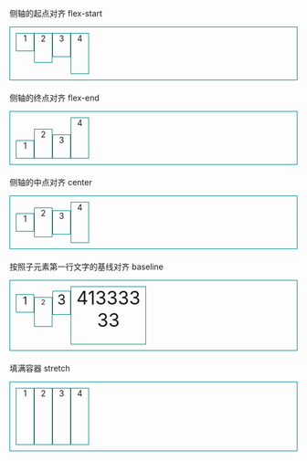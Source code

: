 <style>
.flex-container {
  display: -webkit-box;  /* 老版本语法: Safari 3.1-6,  iOS 6-, Android browser, older WebKit browsers.  */
  display: -moz-box;    /* 老版本语法: Firefox 19- (buggy but mostly works) */
  display: -ms-flexbox;  /* 混合版本语法: IE 10 */
  display: -webkit-flex;  /* 新版本语法： Chrome 21+ */
  display: flex;       /* 新版本语法： Opera 12.1, Firefox 22+ */
}

.align-items-start {
  /*老版本语法*/
  -webkit-box-align: start;
  -moz-box-align: start;
  /*混合版本语法*/
  -ms-flex-align: start;
  /*新版本语法*/
  -webkit-align-items: flex-start; /* Safari */
  align-items: flex-start;
}

.align-items-end {
  /*老版本语法*/
  -webkit-box-align: end;
  -moz-box-align: end;
  /*混合版本语法*/
  -ms-flex-align: end;
  /*新版本语法*/
  -webkit-align-items: flex-end; /* Safari */
  align-items: flex-end;
}

.align-items-center {
  /*老版本语法*/
  -webkit-box-align: center;
  -moz-box-align: center;
  /*混合版本语法*/
  -ms-flex-align: center;
  /*新版本语法*/
  -webkit-align-items: center; /* Safari */
  align-items: center;
}

.align-items-baseline {
  /*老版本语法*/
  -webkit-box-align: baseline;
  -moz-box-align: baseline;
  /*混合版本语法*/
  -ms-flex-align: baseline;
  /*新版本语法*/
  -webkit-align-items: baseline; /* Safari */
  align-items: baseline;
}

.align-items-stretch {
  /*老版本语法*/
  -webkit-box-align: stretch;
  -moz-box-align: stretch;
  /*混合版本语法*/
  -ms-flex-align: stretch;
  /*新版本语法*/
  -webkit-align-items: stretch; /* Safari */
  align-items: stretch;
}

.align-items-center {
  /*老版本语法*/
  -webkit-box-align: center;
  -moz-box-align: center;
  /*混合版本语法*/
  -ms-flex-align: center;
  /*新版本语法*/
  -webkit-align-items: flex-center; /* Safari */
  align-items: flex-center;
}

.container-demo {
  border: 1px solid darkcyan;
  padding: 10px;
  margin-bottom: 20px;
}

.item-demo {
  width:30px;
  height:30px;
  border:1px solid darkcyan;
  text-align:center;
}

</style>

侧轴的起点对齐 flex-start
<div class="flex-container container-demo align-items-start">
  <div class="item-demo" style="height:30px;">1</div>
  <div class="item-demo" style="height:50px;">2</div>
  <div class="item-demo" style="height:40px;">3</div>
  <div class="item-demo" style="height:70px;">4</div>
</div>

侧轴的终点对齐 flex-end
<div class="flex-container container-demo align-items-end">
  <div class="item-demo" style="height:30px;">1</div>
  <div class="item-demo" style="height:50px;">2</div>
  <div class="item-demo" style="height:40px;">3</div>
  <div class="item-demo" style="height:70px;">4</div>
</div>

侧轴的中点对齐 center
<div class="flex-container container-demo align-items-center">
  <div class="item-demo" style="height:30px;">1</div>
  <div class="item-demo" style="height:50px;">2</div>
  <div class="item-demo" style="height:40px;">3</div>
  <div class="item-demo" style="height:70px;">4</div>
</div>

按照子元素第一行文字的基线对齐 baseline
<div class="flex-container container-demo align-items-baseline">
  <div class="item-demo" style="height:30px;font-size:18px;">1</div>
  <div class="item-demo" style="height:50px;font-size:12px;">2</div>
  <div class="item-demo" style="height:40px;font-size:24px;">3</div>
  <div class="item-demo" style="width:130px;height:100px;font-size:32px;">41333333</div>
</div>

填满容器 stretch
<div class="flex-container container-demo align-items-stretch" style="height: 100px;">
  <div class="item-demo" style="height:auto;">1</div>
  <div class="item-demo" style="height:auto;">2</div>
  <div class="item-demo" style="height:auto;">3</div>
  <div class="item-demo" style="height:auto;">4</div>
</div>

